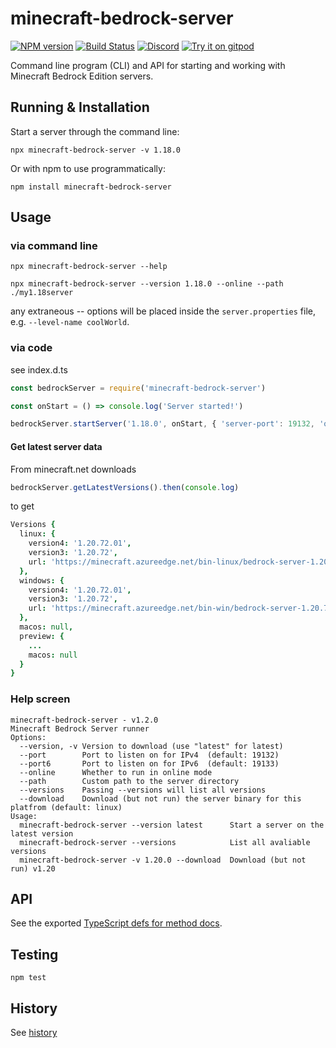 # minecraft-bedrock-server
[![NPM version](https://img.shields.io/npm/v/minecraft-bedrock-server.svg)](http://npmjs.com/package/minecraft-bedrock-server)
[![Build Status](https://github.com/extremeheat/minecraft-bedrock-server/workflows/CI/badge.svg)](https://github.com/extremeheat/minecraft-bedrock-server/actions?query=workflow%3A%22CI%22)
[![Discord](https://img.shields.io/badge/chat-on%20discord-brightgreen.svg)](https://discord.gg/GsEFRM8)
[![Try it on gitpod](https://img.shields.io/badge/try-on%20gitpod-brightgreen.svg)](https://gitpod.io/#https://github.com/extremeheat/minecraft-bedrock-server)


Command line program (CLI) and API for starting and working with Minecraft Bedrock Edition servers.

## Running & Installation

Start a server through the command line:

`npx minecraft-bedrock-server -v 1.18.0`

Or with npm to use programmatically:

`npm install minecraft-bedrock-server`

## Usage

### via command line

`npx minecraft-bedrock-server --help`

`npx minecraft-bedrock-server --version 1.18.0 --online --path ./my1.18server`

any extraneous -- options will be placed inside the `server.properties` file, e.g. `--level-name coolWorld`.

### via code

see index.d.ts

```js
const bedrockServer = require('minecraft-bedrock-server')

const onStart = () => console.log('Server started!')

bedrockServer.startServer('1.18.0', onStart, { 'server-port': 19132, 'online-mode': true, path: './bds' })
```

#### Get latest server data
From minecraft.net downloads
```js
bedrockServer.getLatestVersions().then(console.log)
```
to get
```coffee
Versions {
  linux: {
    version4: '1.20.72.01',
    version3: '1.20.72',
    url: 'https://minecraft.azureedge.net/bin-linux/bedrock-server-1.20.72.01.zip'
  },
  windows: {
    version4: '1.20.72.01',
    version3: '1.20.72',
    url: 'https://minecraft.azureedge.net/bin-win/bedrock-server-1.20.72.01.zip'
  },
  macos: null,
  preview: {
    ...
    macos: null
  }
}
```

### Help screen

```
minecraft-bedrock-server - v1.2.0
Minecraft Bedrock Server runner
Options:
  --version, -v Version to download (use "latest" for latest)  
  --port        Port to listen on for IPv4  (default: 19132)
  --port6       Port to listen on for IPv6  (default: 19133)
  --online      Whether to run in online mode  
  --path        Custom path to the server directory  
  --versions    Passing --versions will list all versions  
  --download    Download (but not run) the server binary for this platfrom (default: linux)  
Usage:
  minecraft-bedrock-server --version latest      Start a server on the latest version
  minecraft-bedrock-server --versions            List all avaliable versions
  minecraft-bedrock-server -v 1.20.0 --download  Download (but not run) v1.20
```

## API

See the exported [TypeScript defs for method docs](src/index.d.ts).

## Testing
`npm test`

## History

See [history](HISTORY.md)
